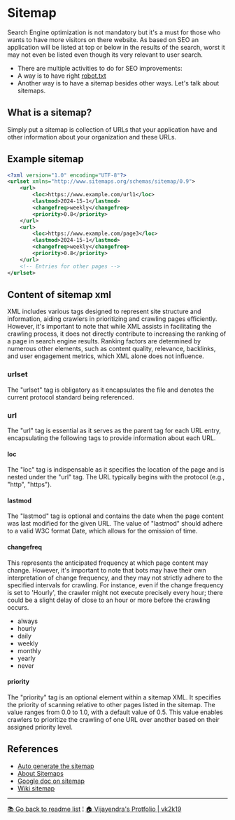 # Sitemap

Search Engine optimization is not mandatory but it's a must for those who wants to have more visitors on there website. As based on SEO an application will be listed at top or below in the results of the search, worst it may not even be listed even though its very relevant to user search.

- There are multiple activities to do for SEO improvements:
- A way is to have right [robot.txt](https://vk2k19.github.io/readme/robots)
- Another way is to have a sitemap besides other ways. Let's talk about sitemaps.

## What is a sitemap?

Simply put a sitemap is collection of URLs that your application have and other information about your organization and these URLs.

## Example sitemap

``` xml
<?xml version="1.0" encoding="UTF-8"?>
<urlset xmlns="http://www.sitemaps.org/schemas/sitemap/0.9">
    <url>
        <loc>https://www.example.com/url1</loc>
        <lastmod>2024-15-1</lastmod>
        <changefreq>weekly</changefreq>
        <priority>0.8</priority>
    </url>
    <url>
        <loc>https://www.example.com/page3</loc>
        <lastmod>2024-15-1</lastmod>
        <changefreq>weekly</changefreq>
        <priority>0.8</priority>
    </url>
    <!-- Entries for other pages -->
</urlset>

```

## Content of sitemap xml

XML includes various tags designed to represent site structure and information, aiding crawlers in prioritizing and crawling pages efficiently. However, it's important to note that while XML assists in facilitating the crawling process, it does not directly contribute to increasing the ranking of a page in search engine results. Ranking factors are determined by numerous other elements, such as content quality, relevance, backlinks, and user engagement metrics, which XML alone does not influence.

### urlset

The "urlset" tag is obligatory as it encapsulates the file and denotes the current protocol standard being referenced.

### url

The "url" tag is essential as it serves as the parent tag for each URL entry, encapsulating the following tags to provide information about each URL.

#### loc

The "loc" tag is indispensable as it specifies the location of the page and is nested under the "url" tag. The URL typically begins with the protocol (e.g., "http", "https").

#### lastmod

The "lastmod" tag is optional and contains the date when the page content was last modified for the given URL. The value of "lastmod" should adhere to a valid W3C format Date, which allows for the omission of time.

#### changefreq

This represents the anticipated frequency at which page content may change. However, it's important to note that bots may have their own interpretation of change frequency, and they may not strictly adhere to the specified intervals for crawling. For instance, even if the change frequency is set to 'Hourly', the crawler might not execute precisely every hour; there could be a slight delay of close to an hour or more before the crawling occurs.

- always
- hourly
- daily
- weekly
- monthly
- yearly
- never

#### priority

The "priority" tag is an optional element within a sitemap XML. It specifies the priority of scanning relative to other pages listed in the sitemap. The value ranges from 0.0 to 1.0, with a default value of 0.5. This value enables crawlers to prioritize the crawling of one URL over another based on their assigned priority level.

## References

- [Auto generate the sitemap](https://www.xml-sitemaps.com/)
- [About Sitemaps](https://www.sitemaps.org/)
- [Google doc on sitemap](https://developers.google.com/search/docs/crawling-indexing/sitemaps/overview)
- [Wiki sitemap](https://en.wikipedia.org/wiki/Site_map)


***

[&#128218; Go back to readme list](../) ¦ [&#x1F3E0; Vijayendra's Protfolio &#124; vk2k19](/) 
